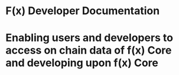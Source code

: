 # F(x) Developer Documentation
# Enabling users and developers to access on chain data of f(x) Core and developing upon f(x) Core
